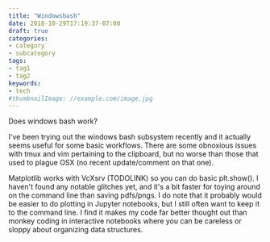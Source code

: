 ```yaml
---
title: "Windowsbash"
date: 2018-10-29T17:19:37-07:00
draft: true
categories:
- category
- subcategory
tags:
- tag1
- tag2
keywords:
- tech
#thumbnailImage: //example.com/image.jpg
---
```


Does windows bash work?

<!--more-->

I've been trying out the windows bash subsystem recently and it actually seems useful for some basic workflows. There are some obnoxious issues with tmux and vim pertaining to the clipboard,  but no worse than those that used to plague OSX (no recent update/comment on that one).  

Matplotlib works with VcXsrv (TODOLINK) so you can do basic plt.show().  I haven't found any notable glitches yet, and it's a bit faster for toying around on the command line than saving pdfs/pngs.  I do note that it probably would be easier to do plotting in Jupyter notebooks, but I still often want to keep it to the command line.  I find it makes my code far better thought out than monkey coding in interactive notebooks where you can be careless or sloppy about organizing data structures.


